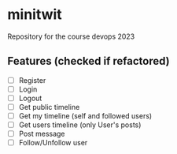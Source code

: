 # minitwit
Repository for the course devops 2023


## Features (checked if refactored)
- [ ] Register
- [ ] Login
- [ ] Logout
- [ ] Get public timeline
- [ ] Get my timeline (self and followed users)
- [ ] Get users timeline (only User's posts)
- [ ] Post message
- [ ] Follow/Unfollow user
